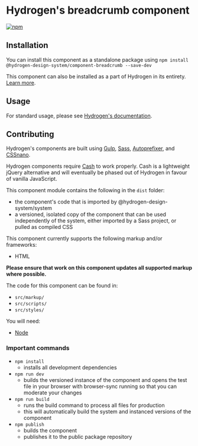 # Hydrogen's breadcrumb component

<a href="https://www.npmjs.com/package/@hydrogen-design-system/component-breadcrumb" title="Visit this package on NPM." target="_blank" rel="noreferrer">
    <img alt="npm" src="https://img.shields.io/npm/v/@hydrogen-design-system/component-breadcrumb?color=9864e8&label=release">
</a>

## Installation

You can install this component as a standalone package using `npm install @hydrogen-design-system/component-breadcrumb --save-dev`

This component can also be installed as a part of Hydrogen in its entirety. [Learn more](https://hydrogen.design).

## Usage

For standard usage, please see [Hydrogen's documentation](https://hydrogen.design).

## Contributing

Hydrogen's components are built using [Gulp](https://gulpjs.com/), [Sass](https://sass-lang.com), [Autoprefixer](https://github.com/postcss/autoprefixer), and [CSSnano](https://cssnano.co/).

Hydrogen components require [Cash](https://kenwheeler.github.io/cash/) to work properly. Cash is a lightweight jQuery alternative and will eventually be phased out of Hydrogen in favour of vanilla JavaScript.

This component module contains the following in the `dist` folder:
- the component's code that is imported by @hydrogen-design-system/system
- a versioned, isolated copy of the component that can be used independently of the system, either imported by a Sass project, or pulled as compiled CSS

This component currently supports the following markup and/or frameworks:
- HTML

**Please ensure that work on this component updates all supported markup where possible.**

The code for this component can be found in:
- `src/markup/`
- `src/scripts/`
- `src/styles/`

You will need:
- [Node](https://nodejs.org/en/)

### Important commands
- `npm install`
  - installs all development dependencies
- `npm run dev`
  - builds the versioned instance of the component and opens the test file in your browser with browser-sync running so that you can moderate your changes
- `npm run build`
  - runs the build command to process all files for production
  - this will automatically build the system and instanced versions of the component
- `npm publish`
  - builds the component
  - publishes it to the public package repository